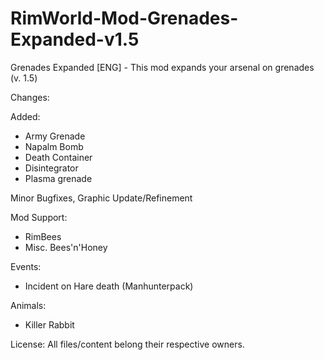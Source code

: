 # RimWorld-Mod-Grenades-Expanded-v1.5
Grenades Expanded [ENG] - This mod expands your arsenal on grenades (v. 1.5)

Changes:

Added:
- Army Grenade
- Napalm Bomb
- Death Container
- Disintegrator
- Plasma grenade

Minor Bugfixes,
Graphic Update/Refinement

Mod Support:
 - RimBees
 - Misc. Bees'n'Honey

Events:
- Incident on Hare death (Manhunterpack)

Animals:
- Killer Rabbit

License:
All files/content belong their respective owners.
